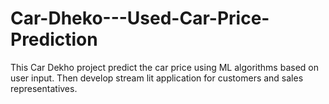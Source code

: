 # Car-Dheko---Used-Car-Price-Prediction
This Car Dekho project predict the car price using ML algorithms based on user input. Then develop stream lit application for customers and sales representatives.
